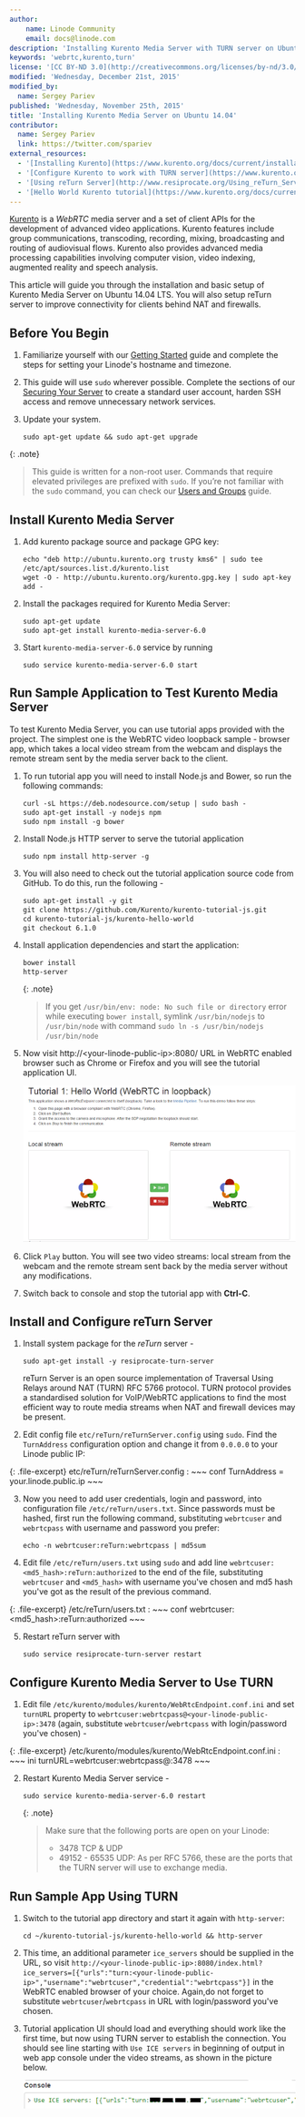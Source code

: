 ```yaml
---
author:
    name: Linode Community
    email: docs@linode.com
description: 'Installing Kurento Media Server with TURN server on Ubuntu 14.04'
keywords: 'webrtc,kurento,turn'
license: '[CC BY-ND 3.0](http://creativecommons.org/licenses/by-nd/3.0/us/)'
modified: 'Wednesday, December 21st, 2015'
modified_by:
  name: Sergey Pariev
published: 'Wednesday, November 25th, 2015'
title: 'Installing Kurento Media Server on Ubuntu 14.04'
contributor:
  name: Sergey Pariev
  link: https://twitter.com/spariev
external_resources:
  - '[Installing Kurento](https://www.kurento.org/docs/current/installation_guide.html)'
  - '[Configure Kurento to work with TURN server](https://www.kurento.org/docs/current/faq.html)'
  - '[Using reTurn Server](http://www.resiprocate.org/Using_reTurn_Server)'
  - '[Hello World Kurento tutorial](https://www.kurento.org/docs/current/tutorials/js/tutorial-1-helloworld.html)'
---
```


[Kurento](https://www.kurento.org/) is a *WebRTC* media server and a set of client APIs for the development of advanced video applications. Kurento features include group communications, transcoding, recording, mixing, broadcasting and routing of audiovisual flows. Kurento also provides advanced media processing capabilities involving computer vision, video indexing, augmented reality and speech analysis.

This article will guide you through the installation and basic setup of Kurento Media Server on Ubuntu 14.04 LTS. You will also setup reTurn server to improve connectivity for clients behind NAT and firewalls.

## Before You Begin

1.  Familiarize yourself with our [Getting Started](/docs/getting-started) guide and complete the steps for setting your Linode's hostname and timezone.

2.  This guide will use `sudo` wherever possible. Complete the sections of our [Securing Your Server](/docs/security/securing-your-server) to create a standard user account, harden SSH access and remove unnecessary network services.

3.  Update your system.

		sudo apt-get update && sudo apt-get upgrade

{: .note}
>
>This guide is written for a non-root user. Commands that require elevated privileges are prefixed with `sudo`. If you’re not familiar with the `sudo` command, you can check our [Users and Groups](/docs/tools-reference/linux-users-and-groups) guide.

## Install Kurento Media Server

1.  Add kurento package source and package GPG key:

		echo "deb http://ubuntu.kurento.org trusty kms6" | sudo tee /etc/apt/sources.list.d/kurento.list
		wget -O - http://ubuntu.kurento.org/kurento.gpg.key | sudo apt-key add -

2.  Install the packages required for Kurento Media Server:

        sudo apt-get update
		sudo apt-get install kurento-media-server-6.0

3.  Start `kurento-media-server-6.0` service by running

		sudo service kurento-media-server-6.0 start

## Run Sample Application to Test Kurento Media Server

To test Kurento Media Server, you can use tutorial apps provided with the project. The simplest one is the WebRTC video loopback sample - browser app, which takes a local video stream from the webcam and displays the remote stream sent by the media server back to the client.

1.  To run tutorial app you will need to install Node.js and Bower, so run the following commands:

		curl -sL https://deb.nodesource.com/setup | sudo bash -
		sudo apt-get install -y nodejs npm
		sudo npm install -g bower

2.  Install Node.js HTTP server to serve the tutorial application

		sudo npm install http-server -g

3.  You will also need to check out the tutorial application source code from GitHub. To do this, run the following -

		sudo apt-get install -y git
		git clone https://github.com/Kurento/kurento-tutorial-js.git
		cd kurento-tutorial-js/kurento-hello-world
		git checkout 6.1.0

4.  Install application dependencies and start the application:

		bower install
		http-server

	{: .note}
	>
	> If you get `/usr/bin/env: node: No such file or directory` error while executing `bower install`, symlink `/usr/bin/nodejs` to `/usr/bin/node` with command `sudo ln -s /usr/bin/nodejs /usr/bin/node`

5.  Now visit http://&lt;your-linode-public-ip&gt;:8080/ URL in WebRTC enabled browser such as Chrome or Firefox and you will see the tutorial application UI.

	[![Kurento tutorial application UI](/docs/assets/kurento-tutorial-app-small.png)](/docs/assets/kurento-tutorial-app.png)

6.  Click `Play` button. You will see two video streams: local stream from the webcam and the remote stream sent back by the media server without any modifications.

7.  Switch back to console and stop the tutorial app with **Ctrl-C**.

## Install and Configure reTurn Server

1.  Install system package for the *reTurn* server -

		sudo apt-get install -y resiprocate-turn-server

	reTurn Server is an open source implementation of Traversal Using Relays around NAT (TURN) RFC 5766 protocol. TURN protocol provides a standardised solution for VoIP/WebRTC applications to find the most efficient way to route media streams when NAT and firewall devices may be present.

2.  Edit config file `etc/reTurn/reTurnServer.config` using `sudo`. Find the `TurnAddress` configuration option and change it from `0.0.0.0` to your Linode public IP:

{: .file-excerpt}
etc/reTurn/reTurnServer.config
:   ~~~ conf
	TurnAddress = your.linode.public.ip
	~~~

3.  Now you need to add user credentials, login and password, into configuration file `/etc/reTurn/users.txt`. Since passwords must be hashed, first run the following command, substituting `webrtcuser` and `webrtcpass` with username and password you prefer:

		echo -n webrtcuser:reTurn:webrtcpass | md5sum

4.  Edit file `/etc/reTurn/users.txt` using `sudo` and add line `webrtcuser:<md5_hash>:reTurn:authorized` to the end of the file, substituting `webrtcuser` and `<md5_hash>` with username you've chosen and md5 hash you've got as the result of the previous command.

{: .file-excerpt}
/etc/reTurn/users.txt
:   ~~~ conf
	webrtcuser:<md5_hash>:reTurn:authorized
	~~~

5.  Restart reTurn server with

		sudo service resiprocate-turn-server restart

## Configure Kurento Media Server to Use TURN

1.  Edit file `/etc/kurento/modules/kurento/WebRtcEndpoint.conf.ini` and set `turnURL` property to `webrtcuser:webrtcpass@<your-linode-public-ip>:3478` (again, substitute `webrtcuser`/`webrtcpass` with login/password you've chosen) -

{: .file-excerpt}
/etc/kurento/modules/kurento/WebRtcEndpoint.conf.ini
:   ~~~ ini
	turnURL=webrtcuser:webrtcpass@<your-linode-public-ip>:3478
	~~~

2.  Restart Kurento Media Server service -

		sudo service kurento-media-server-6.0 restart

	{: .note}
	>
	>Make sure that the following ports are open on your Linode:
	> *   3478 TCP & UDP
	> *   49152 - 65535 UDP: As per RFC 5766, these are the ports that the TURN server will use to exchange media.

## Run Sample App Using TURN

1.  Switch to the tutorial app directory and start it again with `http-server`:

		cd ~/kurento-tutorial-js/kurento-hello-world && http-server

2.  This time, an additional parameter `ice_servers` should be supplied in the URL, so visit `http://<your-linode-public-ip>:8080/index.html?ice_servers=[{"urls":"turn:<your-linode-public-ip>","username":"webrtcuser","credential":"webrtcpass"}]` in the WebRTC enabled browser of your choice. Again,do not forget to substitute `webrtcuser`/`webrtcpass` in URL with login/password you've chosen.

3.  Tutorial application UI should load and everything should work like the first time, but now using TURN server to establish the connection. You should see line starting with `Use ICE servers` in beginning of output in web app console under the video streams, as shown in the picture below.

	![Use ICE servers log](/docs/assets/kurento-console.png)

